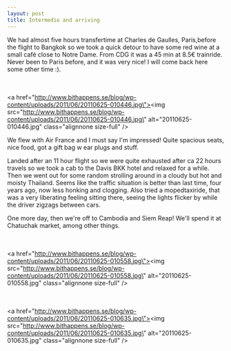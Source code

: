 ```yaml
---
layout: post
title: Intermedio and arriving
---
```


We had almost five hours transfertime at Charles de Gaulles, Paris,before the flight to Bangkok so we took a quick detour to have some red wine at a small café close to Notre Dame. From CDG it was a 45 min at 8.5€ trainride. Never been to Paris before, and it was very nice! I will come back here some other time :).

<br /><br /><a href=\"http://www.bithappens.se/blog/wp-content/uploads/2011/06/20110625-010446.jpg\"><img src=\"http://www.bithappens.se/blog/wp-content/uploads/2011/06/20110625-010446.jpg\" alt=\"20110625-010446.jpg\" class=\"alignnone size-full\" /></a>

We flew with Air France and I must say I\'m impressed! Quite spacious seats, nice food, got a gift bag w ear plugs and stuff. 

Landed after an 11 hour flight so we were quite exhausted after ca 22 hours travels so we took a cab to the Davis BKK hotel and relaxed for a while. Then we went out for some random strolling around in a cloudy but hot and moisty Thailand. Seems like the traffic situation is better than last time, four years ago, now less honking and clogging. Also tried a mopedtaxiride, that was a very liberating feeling sitting there, seeing the lights flicker by while the driver zigzags between cars. 

One more day, then we\'re off to Cambodia and Siem Reap! We\'ll spend it at Chatuchak market, among other things.

<br /><br /><a href=\"http://www.bithappens.se/blog/wp-content/uploads/2011/06/20110625-010558.jpg\"><img src=\"http://www.bithappens.se/blog/wp-content/uploads/2011/06/20110625-010558.jpg\" alt=\"20110625-010558.jpg\" class=\"alignnone size-full\" /></a>

<br /><br /><a href=\"http://www.bithappens.se/blog/wp-content/uploads/2011/06/20110625-010635.jpg\"><img src=\"http://www.bithappens.se/blog/wp-content/uploads/2011/06/20110625-010635.jpg\" alt=\"20110625-010635.jpg\" class=\"alignnone size-full\" /></a>